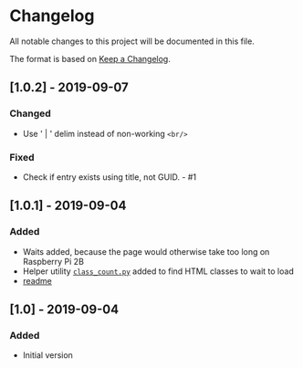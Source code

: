 # Changelog
All notable changes to this project will be documented in this file.

The format is based on [Keep a Changelog](https://keepachangelog.com/en/1.0.0/).

## [1.0.2] - 2019-09-07
### Changed
- Use ' | ' delim instead of non-working `<br/>`

### Fixed
- Check if entry exists using title, not GUID. - #1

## [1.0.1] - 2019-09-04
### Added
- Waits added, because the page would otherwise take too long on Raspberry Pi 2B
- Helper utility [`class_count.py`](class_count.py) added to find HTML classes to wait to load
- [readme](README.md)

## [1.0] - 2019-09-04
### Added
- Initial version
